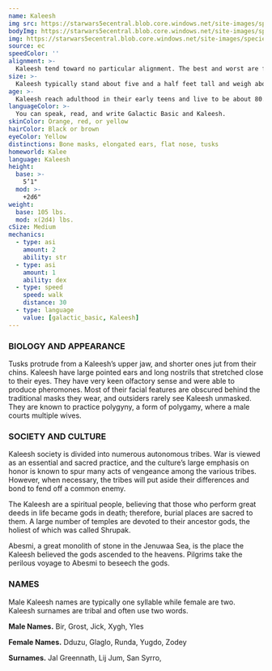 ```yaml
---
name: Kaleesh
img src: https://starwars5ecentral.blob.core.windows.net/site-images/species/species_kaleesh.png
bodyImg: https://starwars5ecentral.blob.core.windows.net/site-images/species/species_kaleesh.png
img: https://starwars5ecentral.blob.core.windows.net/site-images/species/species_kaleesh.png
source: ec
speedColor: ''
alignment: >-
  Kaleesh tend toward no particular alignment. The best and worst are found among them.
size: >-
  Kaleesh typically stand about five and a half feet tall and weigh about 140 lbs. Regardless of your position in that range, your size is Medium.
age: >-
  Kaleesh reach adulthood in their early teens and live to be about 80.
languageColor: >-
  You can speak, read, and write Galactic Basic and Kaleesh. 
skinColor: Orange, red, or yellow
hairColor: Black or brown
eyeColor: Yellow
distinctions: Bone masks, elongated ears, flat nose, tusks
homeworld: Kalee
language: Kaleesh
height:
  base: >-
    5’1"
  mod: >-
    +2d6"
weight:
  base: 105 lbs.
  mod: x(2d4) lbs.
cSize: Medium
mechanics:
  - type: asi
    amount: 2
    ability: str
  - type: asi
    amount: 1
    ability: dex
  - type: speed
    speed: walk
    distance: 30
  - type: language
    value: [galactic_basic, Kaleesh]
---
```

### BIOLOGY AND APPEARANCE
Tusks protrude from a Kaleesh’s upper jaw, and shorter ones jut from their chins. Kaleesh have large pointed ears and long nostrils that stretched close to their eyes. They have very keen olfactory sense and were able to produce pheromones. Most of their facial features are obscured behind the traditional masks they wear, and outsiders rarely see Kaleesh unmasked. They are known to practice polygyny, a form of polygamy, where a male courts multiple wives.

### SOCIETY AND CULTURE
Kaleesh society is divided into numerous autonomous tribes. War is viewed as an essential and sacred practice, and the culture’s large emphasis on honor is known to spur many acts of vengeance among the various tribes. However, when necessary, the tribes will put aside their differences and bond to fend off a common enemy.

The Kaleesh are a spiritual people, believing that those who perform great deeds in life became gods in death; therefore, burial places are sacred to them. A large number of temples are devoted to their ancestor gods, the holiest of which was called Shrupak.

Abesmi, a great monolith of stone in the Jenuwaa Sea, is the place the Kaleesh believed the gods ascended to the heavens. Pilgrims take the perilous voyage to Abesmi to beseech the gods.

### NAMES
Male Kaleesh names are typically one syllable while female are two. Kaleesh surnames are tribal and often use two words.

__Male Names.__ Bir, Grost, Jick, Xygh, Yles

__Female Names.__ Dduzu, Glaglo, Runda, Yugdo, Zodey

__Surnames.__ Jal Greennath, Lij Jum, San Syrro,



    